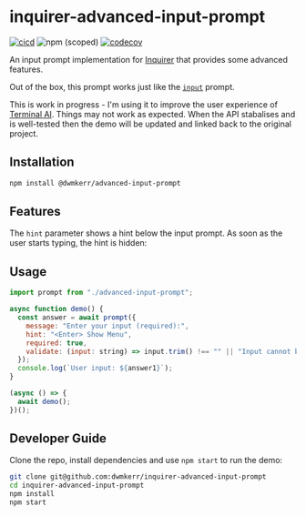 # inquirer-advanced-input-prompt

[![cicd](https://github.com/dwmkerr/inquirer-advanced-input-prompt/actions/workflows/cicd.yaml/badge.svg)](https://github.com/dwmkerr/inquirer-advanced-input-prompt/actions/workflows/cicd.yaml) ![npm (scoped)](https://img.shields.io/npm/v/%40dwmkerr/inquirer-advanced-input-prompt) [![codecov](https://codecov.io/gh/dwmkerr/inquirer-advanced-input-prompt/graph/badge.svg?token=oHFSLfOHGd)](https://codecov.io/gh/dwmkerr/inquirer-advanced-input-prompt)

An input prompt implementation for [Inquirer](https://github.com/SBoudrias/Inquirer.js/) that provides some advanced features.

Out of the box, this prompt works just like the [`input`](https://github.com/SBoudrias/Inquirer.js/?tab=readme-ov-file#input) prompt.

This is work in progress - I'm using it to improve the user experience of [Terminal AI](http://github.com/dwmkerr/inquirer-advanced-input-prompt). Things may not work as expected. When the API stabalises and is well-tested then the demo will be updated and linked back to the original project.

## Installation

```sh
npm install @dwmkerr/advanced-input-prompt
```

## Features

The `hint` parameter shows a hint below the input prompt. As soon as the user starts typing, the hint is hidden:

## Usage

```js
import prompt from "./advanced-input-prompt";

async function demo() {
  const answer = await prompt({
    message: "Enter your input (required):",
    hint: "<Enter> Show Menu",
    required: true,
    validate: (input: string) => input.trim() !== "" || "Input cannot be empty",
  });
  console.log(`User input: ${answer1}`);
}

(async () => {
  await demo();
})();
```

## Developer Guide

Clone the repo, install dependencies and use `npm start` to run the demo:

```bash
git clone git@github.com:dwmkerr/inquirer-advanced-input-prompt
cd inquirer-advanced-input-prompt
npm install
npm start
```

